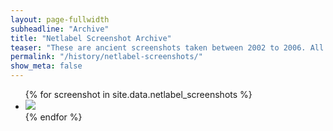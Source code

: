 ```yaml
---
layout: page-fullwidth
subheadline: "Archive"
title: "Netlabel Screenshot Archive"
teaser: "These are ancient screenshots taken between 2002 to 2006. All screenshots where collected by Moritz »mo.« Sauer for his presentations on netlabel culture."
permalink: "/history/netlabel-screenshots/"
show_meta: false
---
```


<ul class="clearing-thumbs" data-clearing>
{% for screenshot in site.data.netlabel_screenshots %}
  <li><a href="{{ site.url }}/archive/screenshot/{{ screenshot.image }}"><img  data-caption="{{ screenshot.caption }}" class="th" src="{{ site.url }}/archive/screenshot/{{ screenshot.image | replace: '.jpg', '-thumb.jpg' }}"></a></li>
{% endfor %}
</ul>


